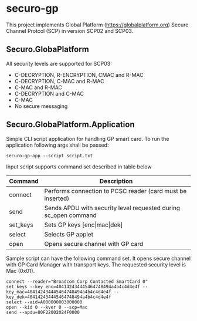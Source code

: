 # securo-gp
This project implements Global Platform (https://globalplatform.org) Secure Channel Protcol (SCP) in version SCP02 and SCP03.

## Securo.GlobaPlatform
All security levels are supported for SCP03:
* C-DECRYPTION, R-ENCRYPTION, CMAC and R-MAC
* C-DECRYPTION, C-MAC and R-MAC
* C-MAC and R-MAC
* C-DECRYPTION and C-MAC
* C-MAC
* No secure messaging

## Securo.GlobaPlatform.Application
Simple CLI script application for handling GP smart card. To run the application following args shall be passed:
``` 
securo-gp-app --script script.txt
``` 
Input script supports command set described in table below

| Command  	| Description                                                     	|
|----------	|-----------------------------------------------------------------	|
| connect  	| Performs connection to PCSC reader (card must be inserted)      	|
| send     	| Sends APDU with security level requested during sc_open command 	|
| set_keys 	| Sets GP keys [enc\|mac\|dek]                                    	|
| select   	| Selects GP applet                                               	|
| open     	| Opens secure channel with GP card                               	|

Sample script can have the following command set. It opens secure channel with GP Card Manager with transport keys. The requested security level is Mac (0x01).
``` 
connect --reader="Broadcom Corp Contacted SmartCard 0"
set_keys --key_enc=404142434445464748494a4b4c4d4e4f --key_mac=404142434445464748494a4b4c4d4e4f --key_dek=404142434445464748494a4b4c4d4e4f
select --aid=A000000003000000
open --kid 0 --kver 0 --scp=Mac
send --apdu=80F22002024F0000
```
